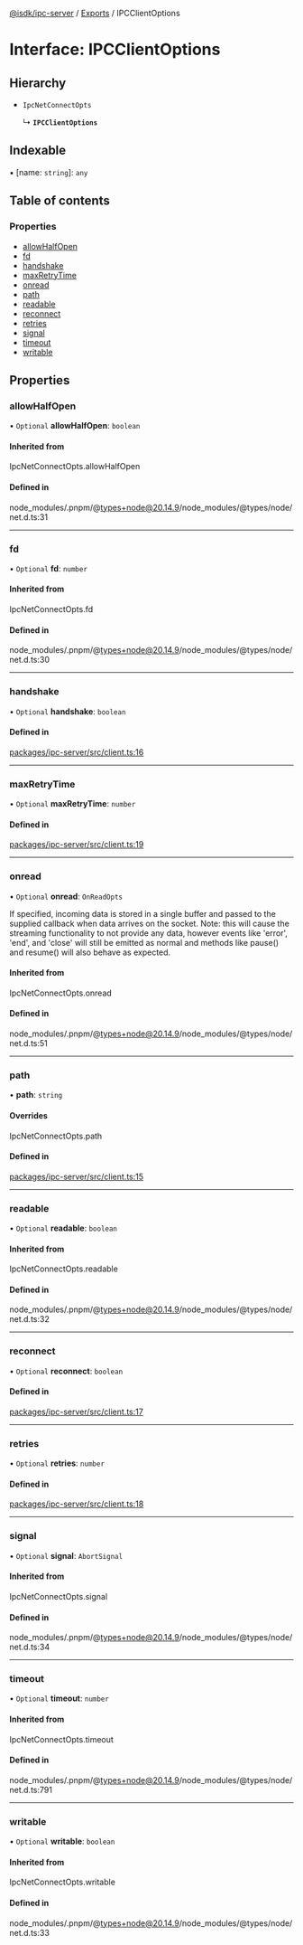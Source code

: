 [@isdk/ipc-server](../README.md) / [Exports](../modules.md) / IPCClientOptions

# Interface: IPCClientOptions

## Hierarchy

- `IpcNetConnectOpts`

  ↳ **`IPCClientOptions`**

## Indexable

▪ [name: `string`]: `any`

## Table of contents

### Properties

- [allowHalfOpen](IPCClientOptions.md#allowhalfopen)
- [fd](IPCClientOptions.md#fd)
- [handshake](IPCClientOptions.md#handshake)
- [maxRetryTime](IPCClientOptions.md#maxretrytime)
- [onread](IPCClientOptions.md#onread)
- [path](IPCClientOptions.md#path)
- [readable](IPCClientOptions.md#readable)
- [reconnect](IPCClientOptions.md#reconnect)
- [retries](IPCClientOptions.md#retries)
- [signal](IPCClientOptions.md#signal)
- [timeout](IPCClientOptions.md#timeout)
- [writable](IPCClientOptions.md#writable)

## Properties

### allowHalfOpen

• `Optional` **allowHalfOpen**: `boolean`

#### Inherited from

IpcNetConnectOpts.allowHalfOpen

#### Defined in

node_modules/.pnpm/@types+node@20.14.9/node_modules/@types/node/net.d.ts:31

___

### fd

• `Optional` **fd**: `number`

#### Inherited from

IpcNetConnectOpts.fd

#### Defined in

node_modules/.pnpm/@types+node@20.14.9/node_modules/@types/node/net.d.ts:30

___

### handshake

• `Optional` **handshake**: `boolean`

#### Defined in

[packages/ipc-server/src/client.ts:16](https://github.com/isdk/ipc-server.js/blob/73d391d9902d34e9f6defa736eebc1d05c9788c2/src/client.ts#L16)

___

### maxRetryTime

• `Optional` **maxRetryTime**: `number`

#### Defined in

[packages/ipc-server/src/client.ts:19](https://github.com/isdk/ipc-server.js/blob/73d391d9902d34e9f6defa736eebc1d05c9788c2/src/client.ts#L19)

___

### onread

• `Optional` **onread**: `OnReadOpts`

If specified, incoming data is stored in a single buffer and passed to the supplied callback when data arrives on the socket.
Note: this will cause the streaming functionality to not provide any data, however events like 'error', 'end', and 'close' will
still be emitted as normal and methods like pause() and resume() will also behave as expected.

#### Inherited from

IpcNetConnectOpts.onread

#### Defined in

node_modules/.pnpm/@types+node@20.14.9/node_modules/@types/node/net.d.ts:51

___

### path

• **path**: `string`

#### Overrides

IpcNetConnectOpts.path

#### Defined in

[packages/ipc-server/src/client.ts:15](https://github.com/isdk/ipc-server.js/blob/73d391d9902d34e9f6defa736eebc1d05c9788c2/src/client.ts#L15)

___

### readable

• `Optional` **readable**: `boolean`

#### Inherited from

IpcNetConnectOpts.readable

#### Defined in

node_modules/.pnpm/@types+node@20.14.9/node_modules/@types/node/net.d.ts:32

___

### reconnect

• `Optional` **reconnect**: `boolean`

#### Defined in

[packages/ipc-server/src/client.ts:17](https://github.com/isdk/ipc-server.js/blob/73d391d9902d34e9f6defa736eebc1d05c9788c2/src/client.ts#L17)

___

### retries

• `Optional` **retries**: `number`

#### Defined in

[packages/ipc-server/src/client.ts:18](https://github.com/isdk/ipc-server.js/blob/73d391d9902d34e9f6defa736eebc1d05c9788c2/src/client.ts#L18)

___

### signal

• `Optional` **signal**: `AbortSignal`

#### Inherited from

IpcNetConnectOpts.signal

#### Defined in

node_modules/.pnpm/@types+node@20.14.9/node_modules/@types/node/net.d.ts:34

___

### timeout

• `Optional` **timeout**: `number`

#### Inherited from

IpcNetConnectOpts.timeout

#### Defined in

node_modules/.pnpm/@types+node@20.14.9/node_modules/@types/node/net.d.ts:791

___

### writable

• `Optional` **writable**: `boolean`

#### Inherited from

IpcNetConnectOpts.writable

#### Defined in

node_modules/.pnpm/@types+node@20.14.9/node_modules/@types/node/net.d.ts:33
